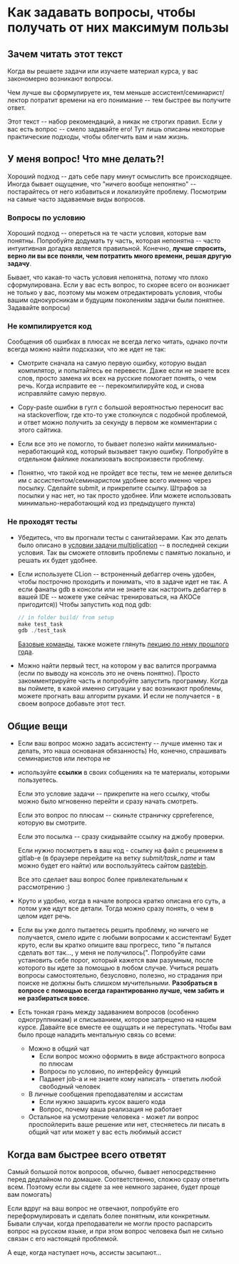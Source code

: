 # Как задавать вопросы, чтобы получать от них максимум пользы

## Зачем читать этот текст 

Когда вы решаете задачи или изучаете материал курса, у вас закономерно возникают вопросы. 

Чем лучше вы сформулируете их, тем меньше ассистент/семинарист/лектор потратит времени на его понимание -- 
тем быстрее вы получите ответ.

Этот текст -- набор рекомендаций, а никак не строгих правил. Если у вас есть вопрос -- смело задавайте его! Тут лишь описаны некоторые практические подходы, чтобы облегчить вам и нам жизнь. 


## У меня вопрос! Что мне делать?!

Хороший подход -- дать себе пару минут осмыслить все происходящее. Иногда бывает ощущение, что "ничего вообще непонятно" -- постарайтесь от него избавиться и локализуйте проблему. Посмотрим на самые часто задаваемые виды вопросов. 

### Вопросы по условию

Хороший подход -- опереться на те части условия, которые вам понятны. Попробуйте додумать ту часть, которая непонятна -- часто интуитивная догадка является правильной. Конечно, **лучше спросить, верно ли вы все поняли, чем потратить много времени, решая другую задачу**.

Бывает, что какая-то часть условия непонятна, потому что плохо сформулирована. 
Если у вас есть вопрос, то скорее всего он возникает не только у вас, поэтому мы можем отредактировать условия, чтобы вашим однокурсникам и будущим поколениям задачи были понятнее. Задавайте вопросы)

### Не компилируется код 

Сообщения об ошибках в плюсах не всегда легко читать, однако почти всегда можно найти подсказки, что же идет не так:

 - Смотрите сначала на самую первую ошибку, которую выдал компилятор, и попытайтесь ее перевести. 
 Даже если не знаете всех слов, просто замена их всех на русские помогает понять, о чем речь. 
 Когда исправите ее -- перекомпилируйте код, и снова исправляйте самую первую. 

 -  Copy-paste ошибки в гугл с большой вероятностью переносит вас на stackoverflow, где кто-то уже столкнулся с подобной проблемой, и ответ можно получить за секунду в первом же комментарии с этого сайтика. 

 - Если все это не помогло, то бывает полезно найти минимально-неработающий код, который вызывает такую ошибку. 
 Попробуйте в отдельном файлике локализовать воспроизвести проблему.

 - Понятно, что такой код не пройдет все тесты, тем не менее делиться им с ассистентом/семинаристом удобнее всего именно через посылку. Сделайте submit, и прикрепите ссылку. Штрафов за посылки у нас нет, но так просто удобнее. Или можете использовать минимально-неработающий код из предыдущего пункта)


### Не проходят тесты 

 - Убедитесь, что вы прогнали тесты с санитайзерами. Как это делать было описано в [условии задачи multiplication](/tasks/intro/multiplication/README.md) -- в последней секции условия. Так вы сможете отловить проблемы с памятью локально, и решать их будет удобнее. 

 - Если используете CLion -- встроненный дебаггер очень удобен, чтобы построчно проходить и понимать, что в задаче идет не так. А если фанаты gdb в консоли или не знаете как настроить дебаггер в вашей IDE -- можете уже сейчас тренироваться, на АКОСе пригодится)) Чтобы запустить код под gdb:
    ```cpp
    // in folder build/ from setup
    make test_task
    gdb ./test_task
    ```
    [Базовые команды](https://condor.depaul.edu/glancast/373class/docs/gdb.html), также можете глянуть [лекцию по нему прошлого года](https://www.youtube.com/watch?v=UCSAumkhBV0&list=PLEwK9wdS5g0psb_ZYjskVmPBQfEJfI9ui&index=6).

 - Можно найти первый тест, на котором у вас валится программа (если по выводу на консоль это не очень понятно). Просто закомментрируйте часть и попробуйте запустить программу. Когда вы поймете, в какой именно ситуации у вас возникают проблемы, можете прогнать ваш алгоритм руками. И если не получается - в своем вопросе добавьте этот тест.
## Общие вещи 

- Если ваш вопрос можно задать ассистенту -- лучше именно так и делать, это наша основаная обязанность) Но, конечно, спрашивать семинаристов или лектора не

- используйте **ссылки** в своих собщениях на те материалы, которыми пользуетесь.

    Если это условие задачи -- прикрепите на него ссылку, чтобы можно было мгновенно перейти и сразу начать смотреть. 
    
    Если это вопрос по плюсам -- скиньте страничку cppreference, которую вы смотрите. 
    
    Если это посылка -- сразу скидывайте ссылку на джобу проверки.
    
    Если нужно посмотреть в ваш код - ссылку на файл с решением в gitlab-е (в браузере перейдите на ветку _submit/task_name_ и там можно будет его найти) или воспользуйтесь сайтом [pastebin](https://pastebin.com/).

    Все это сделает ваш вопрос более привлекательным к рассмотрению :) 

- Круто и удобно, когда в начале вопроса кратко описана его суть, а потом уже идут все детали. 
Тогда можно сразу понять, о чем в целом идет речь.

- Если вы уже долго пытаетесь решить проблему, но ничего не получается, смело идите с любыми вопросами к ассистентам! 
Будет круто, если вы кратко опишите ваш прогресс, типо "я пытался сделать вот так..., у меня не получилось(". 
Попробуйте сами установить себе порог, который кажется вам разумным, после которого вы идете за помощью в любом случае. 
Учиться решать вопросы самостоятельно, безусловно, полезно, но страдания при поиске не должны быть слишком мучительными. 
**Разобраться в вопросе с помощью всегда гарантированно лучше, чем забить и не разбираться вовсе.**

- Есть тонкая грань между задаванием вопросов (особенно одногруппникам) и списыванием, которое запрещено на нашем курсе. Давайте все вместе ее ощущать и не переступать. Чтобы вам было проще наладить ментальную связь со всеми:
    - Можно в общий чат
        - Если вопрос можно оформить в виде абстрактного вопроса по плюсам
        - Вопросы по условию, по интерфейсу функций
        - Падаеет job-a и не знаете кому написать - ответить любой свободный человек
    - В личные сообщения преподавателям и ассистам
        - Если нужно зашарить кусок вашего кода
        - Вопрос, почему ваша реализация не работает
    - Остальное на усмотрение человека - может ли вопрос проспойлерить ваше решение или нет, стесняетесь ли писать в общий чат или может у вас есть любимый ассист

## Когда вам быстрее всего ответят 

Самый большой поток вопросов, обычно, бывает непосредственно перед дедлайном по домашке. Соответственно, сложно сразу ответить всем. Поэтому если вы сядете за нее немного заранее, будет проще вам помогать)

Если вдруг на ваш вопрос не отвечают, попробуйте его переформулировать и сделать более понятным, или конкретным. Бывали случаи, когда преподаватели не могли просто распарсить вопрос на русском языке, и при этом вопрос человека был не сильно связан с его настоящей проблемой.

А еще, когда наступает ночь, ассисты засыпают...
